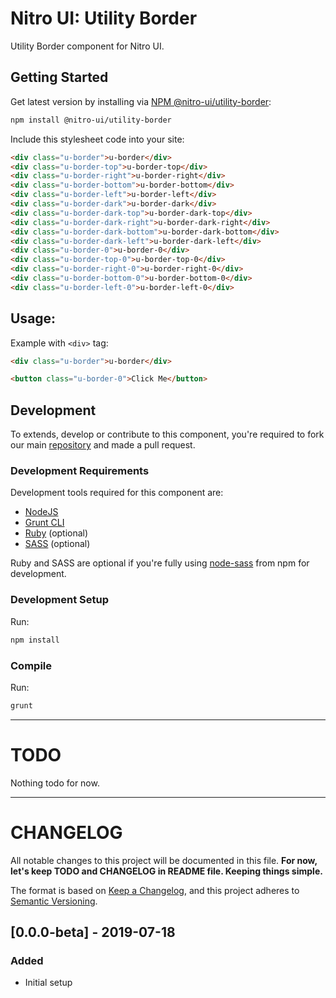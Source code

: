 # Nitro UI: Utility Border

Utility Border component for Nitro UI.

## Getting Started

Get latest version by installing via [NPM @nitro-ui/utility-border](https://www.npmjs.com/package/@nitro-ui/utility-border):

```sh
npm install @nitro-ui/utility-border
```

Include this stylesheet code into your site:



```html
<div class="u-border">u-border</div>
<div class="u-border-top">u-border-top</div>
<div class="u-border-right">u-border-right</div>
<div class="u-border-bottom">u-border-bottom</div>
<div class="u-border-left">u-border-left</div>
<div class="u-border-dark">u-border-dark</div>
<div class="u-border-dark-top">u-border-dark-top</div>
<div class="u-border-dark-right">u-border-dark-right</div>
<div class="u-border-dark-bottom">u-border-dark-bottom</div>
<div class="u-border-dark-left">u-border-dark-left</div>
<div class="u-border-0">u-border-0</div>
<div class="u-border-top-0">u-border-top-0</div>
<div class="u-border-right-0">u-border-right-0</div>
<div class="u-border-bottom-0">u-border-bottom-0</div>
<div class="u-border-left-0">u-border-left-0</div>
```

## Usage:

Example with `<div>` tag:

```html
<div class="u-border">u-border</div>

<button class="u-border-0">Click Me</button>
```

## Development

To extends, develop or contribute to this component, you're required to fork our main [repository](https://github.com/icarasia-/nitro-ui) and made a pull request.

### Development Requirements

Development tools required for this component are:

- [NodeJS](https://nodejs.org/en/)
- [Grunt CLI](https://gruntjs.com)
- [Ruby](https://www.ruby-lang.org/en/) (optional)
- [SASS](https://sass-lang.com) (optional)

Ruby and SASS are optional if you're fully using [node-sass](https://github.com/sass/node-sass) from npm for development.

### Development Setup

Run:

```sh
npm install
```

### Compile

Run:

```sh
grunt
```
---

# TODO

Nothing todo for now.

---

# CHANGELOG

All notable changes to this project will be documented in this file. **For now, let's keep TODO and CHANGELOG in README file. Keeping things simple.**

The format is based on [Keep a Changelog](https://keepachangelog.com/en/1.0.0/),
and this project adheres to [Semantic Versioning](https://semver.org/spec/v2.0.0.html).

## [0.0.0-beta] - 2019-07-18
### Added
- Initial setup
